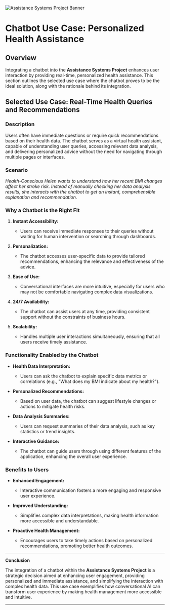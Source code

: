 ![Assistance Systems Project Banner](./.ASP_Banner.png)

# **Chatbot Use Case: Personalized Health Assistance**

## **Overview**

Integrating a chatbot into the **Assistance Systems Project** enhances user interaction by providing real-time, personalized health assistance. This section outlines the selected use case where the chatbot proves to be the ideal solution, along with the rationale behind its integration.

## **Selected Use Case: Real-Time Health Queries and Recommendations**

### **Description**

Users often have immediate questions or require quick recommendations based on their health data. The chatbot serves as a virtual health assistant, capable of understanding user queries, accessing relevant data analysis, and delivering personalized advice without the need for navigating through multiple pages or interfaces.

### **Scenario**

*Health-Conscious Helen wants to understand how her recent BMI changes affect her stroke risk. Instead of manually checking her data analysis results, she interacts with the chatbot to get an instant, comprehensible explanation and recommendation.*

### **Why a Chatbot is the Right Fit**

1. **Instant Accessibility:**
   - Users can receive immediate responses to their queries without waiting for human intervention or searching through dashboards.
   
2. **Personalization:**
   - The chatbot accesses user-specific data to provide tailored recommendations, enhancing the relevance and effectiveness of the advice.
   
3. **Ease of Use:**
   - Conversational interfaces are more intuitive, especially for users who may not be comfortable navigating complex data visualizations.
   
4. **24/7 Availability:**
   - The chatbot can assist users at any time, providing consistent support without the constraints of business hours.
   
5. **Scalability:**
   - Handles multiple user interactions simultaneously, ensuring that all users receive timely assistance.

### **Functionality Enabled by the Chatbot**

- **Health Data Interpretation:**
  - Users can ask the chatbot to explain specific data metrics or correlations (e.g., "What does my BMI indicate about my health?").
  
- **Personalized Recommendations:**
  - Based on user data, the chatbot can suggest lifestyle changes or actions to mitigate health risks.
  
- **Data Analysis Summaries:**
  - Users can request summaries of their data analysis, such as key statistics or trend insights.
  
- **Interactive Guidance:**
  - The chatbot can guide users through using different features of the application, enhancing the overall user experience.

### **Benefits to Users**

- **Enhanced Engagement:**
  - Interactive communication fosters a more engaging and responsive user experience.
  
- **Improved Understanding:**
  - Simplifies complex data interpretations, making health information more accessible and understandable.
  
- **Proactive Health Management:**
  - Encourages users to take timely actions based on personalized recommendations, promoting better health outcomes.

---

**Conclusion**

The integration of a chatbot within the **Assistance Systems Project** is a strategic decision aimed at enhancing user engagement, providing personalized and immediate assistance, and simplifying the interaction with complex health data. This use case exemplifies how conversational AI can transform user experience by making health management more accessible and intuitive.

---